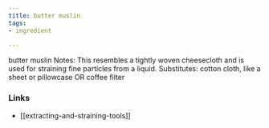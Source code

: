 ```yaml
---
title: butter muslin
tags:
- ingredient

---
```

butter muslin Notes: This resembles a tightly woven cheesecloth and is used for straining fine particles from a liquid. Substitutes: cotton cloth, like a sheet or pillowcase OR coffee filter

### Links

* [[extracting-and-straining-tools]]
